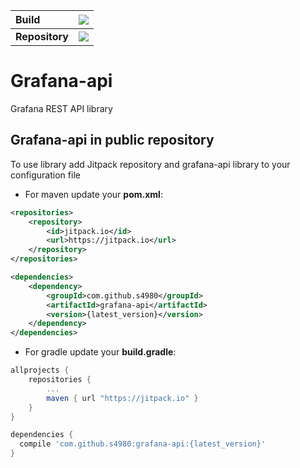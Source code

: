  **Build**      | [![](https://travis-ci.org/s4980/grafana-api.svg)](https://travis-ci.org/s4980/grafana-api) 
 :--------- | :---: 
 **Repository** | [![](https://jitpack.io/v/s4980/grafana-api.svg)](https://jitpack.io/#s4980/grafana-api) 
# Grafana-api
Grafana REST API library

## Grafana-api in public repository
To use library add Jitpack repository and grafana-api library to your configuration file
* For maven update your **pom.xml**:
```xml
<repositories>
    <repository>
        <id>jitpack.io</id>
        <url>https://jitpack.io</url>
    </repository>
</repositories>

<dependencies>
    <dependency>
        <groupId>com.github.s4980</groupId>
        <artifactId>grafana-api</artifactId>
        <version>{latest_version}</version>
    </dependency>
</dependencies>
```

* For gradle update your **build.gradle**:
```gradle
allprojects {
	repositories {
		...
		maven { url "https://jitpack.io" }
	}
}

dependencies {
  compile 'com.github.s4980:grafana-api:{latest_version}'
}
```
